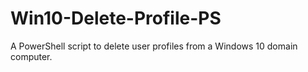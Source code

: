 # Win10-Delete-Profile-PS
A PowerShell script to delete user profiles from a Windows 10 domain computer. 
